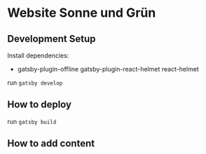 # Website Sonne und Grün

## Development Setup
Install dependencies:
- gatsby-plugin-offline
gatsby-plugin-react-helmet react-helmet


run `gatsby develop`

## How to deploy
run `gatsby build`

## How to add content